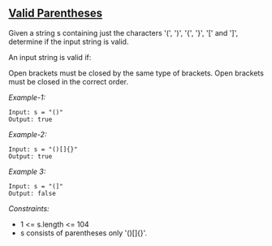 ## [Valid Parentheses](https://leetcode.com/problems/valid-parentheses/)

Given a string s containing just the characters '(', ')', '{', '}', '[' and ']', determine if the input string is valid.

An input string is valid if:

Open brackets must be closed by the same type of brackets.
Open brackets must be closed in the correct order.
 

*Example-1:*
```
Input: s = "()"
Output: true
```

*Example-2:*
```
Input: s = "()[]{}"
Output: true
```

*Example 3:*
```
Input: s = "(]"
Output: false
```

*Constraints:*

- 1 <= s.length <= 104
- s consists of parentheses only '()[]{}'.